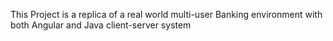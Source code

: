 This Project is a replica of a real world multi-user Banking environment with both Angular and Java client-server system
